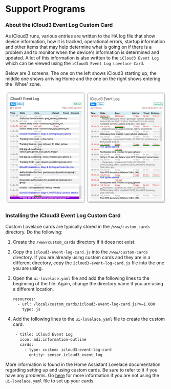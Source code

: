 # Support Programs

### About the iCloud3 Event Log Custom Card

As iCloud3 runs, various entries are written to the HA log file that show device information, how it is tracked, operational errors, startup information and other items that may help determine what is going on if there is a problem and to monitor when the device's information is determined and updated. A lot of this information is also written to the `iCloud3 Event Log` which can be viewed using the `iCloud3 Event Log Lovelace Card`. 

Below are 3 screens. The one on the left shows iCloud3 starting up, the middle one shows arriving Home and the one on the right shows entering the 'Whse' zone.

![event_log](../images/event_log.jpg)

### Installing the iCloud3 Event Log Custom Card

Custom Lovelace cards are typically stored in the `/www/custom_cards` directory. Do the following:

1. Create the `/www/custom_cards` directory if it does not exist. 

2. Copy the `icloud3-event-log-card.js` into the `/www/custom-cards` directory. If you are already using custom cards and they are in a different directory,  copy the `icloud3-event-log-card.js` file into the one you are using.

3. Open the `ui-lovelace.yaml` file and add the following lines to the beginning of the file. Again, change the directory name if you are using a different location.

   ```
   resources:
     - url: /local/custom_cards/icloud3-event-log-card.js?v=1.000
       type: js
   ```

4. Add the following lines to the `ui-lovelace.yaml` file to create the custom card. 

   ```
    - title: iCloud Event Log
      icon: mdi:information-outline 
      cards: 
        - type: custom: icloud3-event-log-card
          entity: sensor.icloud3_event_log
   ```

More information is found in the Home Assistant Lovelace documentation regarding setting up and using custom cards. Be sure to refer to it if you have any problems. Go [here](https://community.home-assistant.io/t/how-do-i-add-custom-cards-with-the-lovelace-ui/97902) for more information if you are not using the `ui-lovelace.yaml` file to set up your cards.
